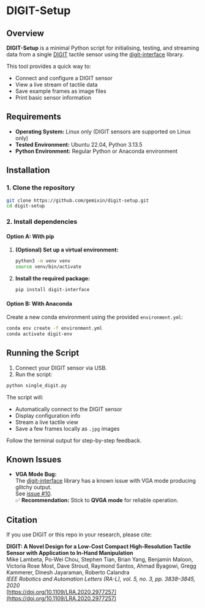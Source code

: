 # DIGIT-Setup

## Overview

**DIGIT-Setup** is a minimal Python script for initialising, testing, and streaming data from a single [DIGIT](https://digit.ml/) tactile sensor using the [digit-interface](https://github.com/facebookresearch/digit-interface) library.

This tool provides a quick way to:

- Connect and configure a DIGIT sensor  
- View a live stream of tactile data  
- Save example frames as image files  
- Print basic sensor information

## Requirements

- **Operating System:** Linux only (DIGIT sensors are supported on Linux only)  
- **Tested Environment:** Ubuntu 22.04, Python 3.13.5  
- **Python Environment:** Regular Python or Anaconda environment

## Installation

### 1. Clone the repository

```bash
git clone https://github.com/gemixin/digit-setup.git
cd digit-setup
```

### 2. Install dependencies

#### Option A: With pip

1. **(Optional) Set up a virtual environment:**
    ```bash
    python3 -m venv venv
    source venv/bin/activate

2. **Install the required package:**  
    ```bash
    pip install digit-interface

#### Option B: With Anaconda

Create a new conda environment using the provided `environment.yml`:

```bash
conda env create -f environment.yml
conda activate digit-env
```

## Running the Script

1. Connect your DIGIT sensor via USB.  
2. Run the script:

```bash
python single_digit.py
```

The script will:

- Automatically connect to the DIGIT sensor  
- Display configuration info  
- Stream a live tactile view  
- Save a few frames locally as `.jpg` images  

Follow the terminal output for step-by-step feedback.

## Known Issues

- **VGA Mode Bug:**  
  The [digit-interface](https://github.com/facebookresearch/digit-interface) library has a known issue with VGA mode producing glitchy output.  
  See [issue #10](https://github.com/facebookresearch/digit-interface/issues/10).  
  ✅ **Recommendation:** Stick to **QVGA mode** for reliable operation.

## Citation

If you use DIGIT or this repo in your research, please cite:

**DIGIT: A Novel Design for a Low-Cost Compact High-Resolution Tactile Sensor with Application to In-Hand Manipulation**  
Mike Lambeta, Po-Wei Chou, Stephen Tian, Brian Yang, Benjamin Maloon, Victoria Rose Most, Dave Stroud, Raymond Santos, Ahmad Byagowi, Gregg Kammerer, Dinesh Jayaraman, Roberto Calandra  
_IEEE Robotics and Automation Letters (RA-L), vol. 5, no. 3, pp. 3838–3845, 2020_  
[https://doi.org/10.1109/LRA.2020.2977257](https://doi.org/10.1109/LRA.2020.2977257)